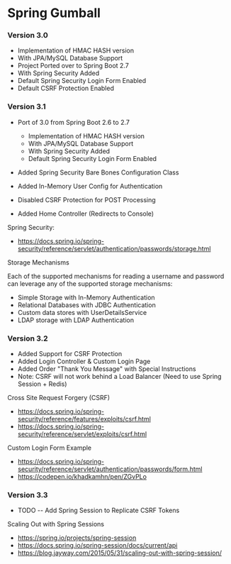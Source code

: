 # Spring Gumball

### Version 3.0

* Implementation of HMAC HASH version
* With JPA/MySQL Database Support
* Project Ported over to Spring Boot 2.7
* With Spring Security Added
* Default Spring Security Login Form Enabled
* Default CSRF Protection Enabled

### Version 3.1 

* Port of 3.0 from Spring Boot 2.6 to 2.7

	* Implementation of HMAC HASH version
	* With JPA/MySQL Database Support
	* With Spring Security Added
	* Default Spring Security Login Form Enabled

* Added Spring Security Bare Bones Configuration Class
* Added In-Memory User Config for Authentication
* Disabled CSRF Protection for POST Processing
* Added Home Controller (Redirects to Console)

Spring Security:
	
* https://docs.spring.io/spring-security/reference/servlet/authentication/passwords/storage.html
	
Storage Mechanisms
	
Each of the supported mechanisms for reading a username and password can leverage any of 
the supported storage mechanisms:
	
* Simple Storage with In-Memory Authentication
* Relational Databases with JDBC Authentication
* Custom data stores with UserDetailsService
* LDAP storage with LDAP Authentication


### Version 3.2

* Added Support for CSRF Protection
* Added Login Controller & Custom Login Page
* Added Order "Thank You Message" with Special Instructions
* Note: CSRF will not work behind a Load Balancer
  (Need to use Spring Session + Redis)

Cross Site Request Forgery (CSRF)

* https://docs.spring.io/spring-security/reference/features/exploits/csrf.html
* https://docs.spring.io/spring-security/reference/servlet/exploits/csrf.html

Custom Login Form Example

* https://docs.spring.io/spring-security/reference/servlet/authentication/passwords/form.html
* https://codepen.io/khadkamhn/pen/ZGvPLo



### Version 3.3

* TODO -- Add Spring Session to Replicate CSRF Tokens


Scaling Out with Spring Sessions

* https://spring.io/projects/spring-session
* https://docs.spring.io/spring-session/docs/current/api
* https://blog.jayway.com/2015/05/31/scaling-out-with-spring-session/











